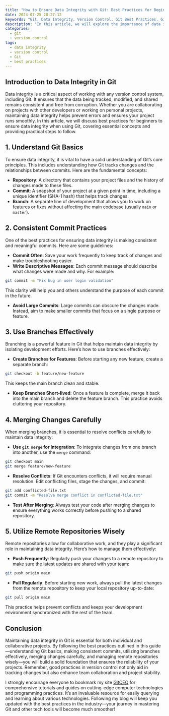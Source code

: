 ```yaml
---
title: "How to Ensure Data Integrity with Git: Best Practices for Beginners"
date: 2024-07-25 20:27:12
keywords: "Git, Data Integrity, Version Control, Git Best Practices, Git for Beginners"
description: "In this article, we will explore the importance of data integrity in version control systems like Git. We will discuss best practices for beginners to ensure that their data remains consistent and reliable while using Git. This tutorial will cover key concepts such as commits, branches, merging, and remote repositories, providing detailed steps and examples to help you understand how to maintain data integrity effectively. By following these guidelines, you will develop a solid foundation for using Git in your projects, ensuring that your codebase remains robust and trustworthy. Ideal for those new to Git, this article will serve as a comprehensive guide to maintaining data integrity and best practices in version control."
categories:
  - git
  - version control
tags:
  - data integrity
  - version control
  - Git
  - best practices
---
```


## Introduction to Data Integrity in Git

Data integrity is a critical aspect of working with any version control system, including Git. It ensures that the data being tracked, modified, and shared remains consistent and free from corruption. Whether you are collaborating on projects with other developers or working on personal projects, maintaining data integrity helps prevent errors and ensures your project runs smoothly. In this article, we will discuss best practices for beginners to ensure data integrity when using Git, covering essential concepts and providing practical steps to follow. 

<!-- more -->

## 1. Understand Git Basics

To ensure data integrity, it is vital to have a solid understanding of Git’s core principles. This includes understanding how Git tracks changes and the relationships between commits. Here are the fundamental concepts:

- **Repository**: A directory that contains your project files and the history of changes made to these files.
- **Commit**: A snapshot of your project at a given point in time, including a unique identifier (SHA-1 hash) that helps track changes.
- **Branch**: A separate line of development that allows you to work on features or fixes without affecting the main codebase (usually `main` or `master`).
  
## 2. Consistent Commit Practices

One of the best practices for ensuring data integrity is making consistent and meaningful commits. Here are some guidelines:

- **Commit Often**: Save your work frequently to keep track of changes and make troubleshooting easier. 
- **Write Descriptive Messages**: Each commit message should describe what changes were made and why. For example:

```bash
git commit -m "Fix bug in user login validation"
```

This clarity will help you and others understand the purpose of each commit in the future. 

- **Avoid Large Commits**: Large commits can obscure the changes made. Instead, aim to make smaller commits that focus on a single purpose or feature.

## 3. Use Branches Effectively

Branching is a powerful feature in Git that helps maintain data integrity by isolating development efforts. Here’s how to use branches effectively:

- **Create Branches for Features**: Before starting any new feature, create a separate branch:

```bash
git checkout -b feature/new-feature
```

This keeps the main branch clean and stable. 

- **Keep Branches Short-lived**: Once a feature is complete, merge it back into the main branch and delete the feature branch. This practice avoids cluttering your repository.

## 4. Merging Changes Carefully

When merging branches, it is essential to resolve conflicts carefully to maintain data integrity:

- **Use `git merge` for Integration**: To integrate changes from one branch into another, use the `merge` command:

```bash
git checkout main
git merge feature/new-feature
```

- **Resolve Conflicts**: If Git encounters conflicts, it will require manual resolution. Edit conflicting files, stage the changes, and commit:

```bash
git add conflicted-file.txt
git commit -m "Resolve merge conflict in conflicted-file.txt"
```

- **Test After Merging**: Always test your code after merging changes to ensure everything works correctly before pushing to a shared repository.

## 5. Utilize Remote Repositories Wisely

Remote repositories allow for collaborative work, and they play a significant role in maintaining data integrity. Here’s how to manage them effectively:

- **Push Frequently**: Regularly push your changes to a remote repository to make sure the latest updates are shared with your team:

```bash
git push origin main
```

- **Pull Regularly**: Before starting new work, always pull the latest changes from the remote repository to keep your local repository up-to-date:

```bash
git pull origin main
```

This practice helps prevent conflicts and keeps your development environment synchronized with the rest of the team.

## Conclusion

Maintaining data integrity in Git is essential for both individual and collaborative projects. By following the best practices outlined in this guide—understanding Git basics, making consistent commits, utilizing branches effectively, merging changes carefully, and managing remote repositories wisely—you will build a solid foundation that ensures the reliability of your projects. Remember, good practices in version control not only aid in tracking changes but also enhance team collaboration and project stability. 

I strongly encourage everyone to bookmark my site [GitCEO](https://gitceo.com) for comprehensive tutorials and guides on cutting-edge computer technologies and programming practices. It’s an invaluable resource for easily querying and learning about various technologies. Following my blog will keep you updated with the best practices in the industry—your journey in mastering Git and other tech tools will become much smoother!